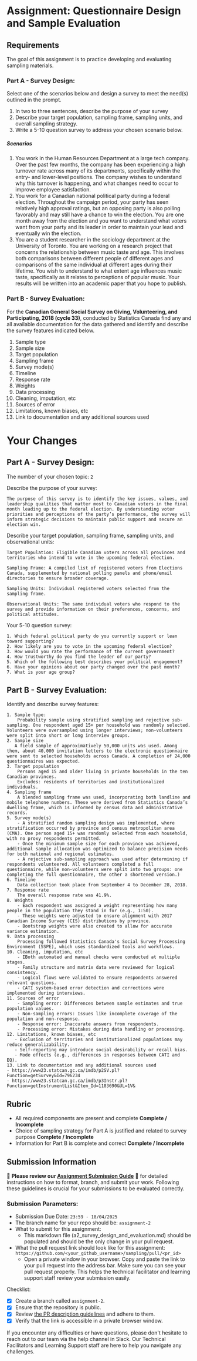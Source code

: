 # Assignment: Questionnaire Design and Sample Evaluation

## Requirements

The goal of this assignment is to practice developing and evaluating sampling materials.

### Part A - Survey Design:

Select one of the scenarios below and design a survey to meet the need(s) outlined in the prompt.

1.	In two to three sentences, describe the purpose of your survey
2.	Describe your target population, sampling frame, sampling units, and overall sampling strategy.
3.	Write a 5-10 question survey to address your chosen scenario below.

##### Scenarios
1.	You work in the Human Resources Department at a large tech company. Over the past few months, the company has been experiencing a high turnover rate across many of its departments, specifically within the entry- and lower-level positions. The company wishes to understand why this turnover is happening, and what changes need to occur to improve employee satisfaction.
2.	You work for a Canadian national political party during a federal election. Throughout the campaign period, your party has seen relatively high approval ratings, but an opposing party is also polling favorably and may still have a chance to win the election. You are one month away from the election and you want to understand what voters want from your party and its leader in order to maintain your lead and eventually win the election.
3.	You are a student researcher in the sociology department at the University of Toronto. You are working on a research project that concerns the relationship between music taste and age. This involves both comparisons between different people of different ages and comparisons of the same individual at different ages during their lifetime. You wish to understand to what extent age influences music taste, specifically as it relates to perceptions of popular music. Your results will be written into an academic paper that you hope to publish.

### Part B - Survey Evaluation:

For the **Canadian General Social Survey on Giving, Volunteering, and Participating, 2018 (cycle 33)**, conducted by Statistics Canada find any and all available documentation for the data gathered and identify and describe the survey features indicated below.

1. Sample type
2. Sample size
3. Target population
4. Sampling frame
5. Survey mode(s) 
6. Timeline
7. Response rate
8. Weights
9. Data processing
10. Cleaning, imputation, etc
11. Sources of error
12. Limitations, known biases, etc
13. Link to documentation and any additional sources used


# Your Changes

## Part A - Survey Design: 

The number of your chosen topic: `2`

Describe the purpose of your survey:

```
The purpose of this survey is to identify the key issues, values, and leadership qualities that matter most to Canadian voters in the final month leading up to the federal election. By understanding voter priorities and perceptions of the party’s performance, the survey will inform strategic decisions to maintain public support and secure an election win.

```

Describe your target population, sampling frame, sampling units, and observational units:
```
Target Population: Eligible Canadian voters across all provinces and territories who intend to vote in the upcoming federal election.

Sampling Frame: A compiled list of registered voters from Elections Canada, supplemented by national polling panels and phone/email directories to ensure broader coverage.

Sampling Units: Individual registered voters selected from the sampling frame.

Observational Units: The same individual voters who respond to the survey and provide information on their preferences, concerns, and political attitudes.
```

Your 5-10 question survey:
```
1. Which federal political party do you currently support or lean toward supporting?
2. How likely are you to vote in the upcoming federal election?
3. How would you rate the performance of the current government?
4. How trustworthy do you find the leader of our party?
5. Which of the following best describes your political engagement?
6. Have your opinions about our party changed over the past month?
7. What is your age group?

```

## Part B - Survey Evaluation:

Identify and describe survey features:

```
1. Sample type:
    Probability sample using stratified sampling and rejective sub-sampling. One respondent aged 15+ per household was randomly selected. Volunteers were oversampled using longer interviews; non-volunteers were split into short or long interview groups.
2. Sample size
   A field sample of approximatively 50,000 units was used. Among them, about 40,000 invitation letters to the electronic questionnaire were sent to selected households across Canada. A completion of 24,000 questionnaires was expected.
3. Target population
    Persons aged 15 and older living in private households in the ten Canadian provinces.
    Excludes: residents of territories and institutionalized individuals.
4. Sampling frame
    A blended sampling frame was used, incorporating both landline and mobile telephone numbers. These were derived from Statistics Canada’s dwelling frame, which is informed by census data and administrative records.
5. Survey mode(s) 
    - A stratified random sampling design was implemented, where stratification occurred by province and census metropolitan area (CMA). One person aged 15+ was randomly selected from each household, with no proxy respondents permitted.
    - Once the minimum sample size for each province was achieved, additional sample allocation was optimized to balance precision needs for both national and regional estimates.
    - A rejective sub-sampling approach was used after determining if respondents volunteered. All volunteers completed a full questionnaire, while non-volunteers were split into two groups: one completing the full questionnaire, the other a shortened version.)
6. Timeline
    Data collection took place from September 4 to December 28, 2018.
7. Response rate
    The overall response rate was 41.9%.
8. Weights
    - Each respondent was assigned a weight representing how many people in the population they stand in for (e.g., 1:50).
    - These weights were adjusted to ensure alignment with 2017 Canadian Income Survey (CIS) distributions by province.
    - Bootstrap weights were also created to allow for accurate variance estimation.
9. Data processing
    Processing followed Statistics Canada's Social Survey Processing Environment (SSPE), which uses standardized tools and workflows.
10. Cleaning, imputation, etc
    - IBoth automated and manual checks were conducted at multiple stages.
    - Family structure and matrix data were reviewed for logical consistency.
    - Logical flows were validated to ensure respondents answered relevant questions.
    - CATI system-based error detection and corrections were implemented during interviews.
11. Sources of error
    - Sampling error: Differences between sample estimates and true population values.
    - Non-sampling errors: Issues like incomplete coverage of the population and non-response.
    - Response error: Inaccurate answers from respondents.
    - Processing error: Mistakes during data handling or processing.
12. Limitations, known biases, etc
   - Exclusion of territories and institutionalized populations may reduce generalizability.
   - Self-reporting may introduce social desirability or recall bias.
   - Mode effects (e.g., differences in responses between CATI and EQ).
13. Link to documentation and any additional sources used
- https://www23.statcan.gc.ca/imdb/p2SV.pl?Function=getSurvey&Id=796234
- https://www23.statcan.gc.ca/imdb/p3Instr.pl?Function=getInstrumentList&Item_Id=1183690&UL=1V&

```

## Rubric

-	All required components are present and complete **Complete / Incomplete**
-	Choice of sampling strategy for Part A is justified and related to survey purpose **Complete / Incomplete**
-	Information for Part B is complete and correct **Complete / Incomplete**

## Submission Information

🚨 **Please review our [Assignment Submission Guide](https://github.com/UofT-DSI/onboarding/blob/main/onboarding_documents/submissions.md)** 🚨 for detailed instructions on how to format, branch, and submit your work. Following these guidelines is crucial for your submissions to be evaluated correctly.

### Submission Parameters:
* Submission Due Date: `23:59 - 18/04/2025`
* The branch name for your repo should be: `assignment-2`
* What to submit for this assignment:
    * This markdown file (a2_survey_design_and_evaluation.md) should be populated and should be the only change in your pull request.
* What the pull request link should look like for this assignment: `https://github.com/<your_github_username>/sampling/pull/<pr_id>`
    * Open a private window in your browser. Copy and paste the link to your pull request into the address bar. Make sure you can see your pull request properly. This helps the technical facilitator and learning support staff review your submission easily.

Checklist:
- [X] Create a branch called `assignment-2`.
- [X] Ensure that the repository is public.
- [X] Review [the PR description guidelines](https://github.com/UofT-DSI/onboarding/blob/main/onboarding_documents/submissions.md#guidelines-for-pull-request-descriptions) and adhere to them.
- [X] Verify that the link is accessible in a private browser window.

If you encounter any difficulties or have questions, please don't hesitate to reach out to our team via the help channel in Slack. Our Technical Facilitators and Learning Support staff are here to help you navigate any challenges.
